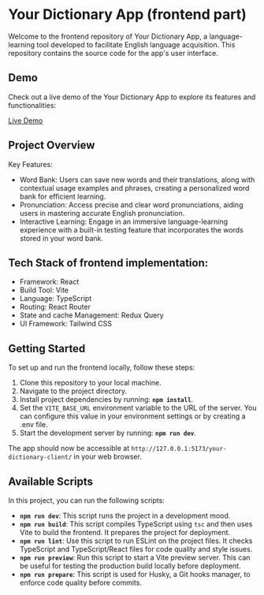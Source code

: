 # Your Dictionary App (frontend part)

Welcome to the frontend repository of Your Dictionary App, a language-learning tool developed to facilitate English language acquisition. This repository contains the source code for the app's user interface.

## Demo

Check out a live demo of the Your Dictionary App to explore its features and functionalities:

[Live Demo](https://tania-troshchuk.github.io/your-dictionary-client/)

## Project Overview

Key Features:

- Word Bank: Users can save new words and their translations, along with contextual usage examples and phrases, creating a personalized word bank for efficient learning.
- Pronunciation: Access precise and clear word pronunciations, aiding users in mastering accurate English pronunciation.
- Interactive Learning: Engage in an immersive language-learning experience with a built-in testing feature that incorporates the words stored in your word bank.

## Tech Stack of frontend implementation:

- Framework: React
- Build Tool: Vite
- Language: TypeScript
- Routing: React Router
- State and cache Management: Redux Query
- UI Framework: Tailwind CSS

## Getting Started

To set up and run the frontend locally, follow these steps:

1. Clone this repository to your local machine.
2. Navigate to the project directory.
3. Install project dependencies by running: **`npm install`**.
4. Set the `VITE_BASE_URL` environment variable to the URL of the server. You can configure this value in your environment settings or by creating a .env file.
5. Start the development server by running: **`npm run dev`**.

The app should now be accessible at `http://127.0.0.1:5173/your-dictionary-client/` in your web browser.

## Available Scripts

In this project, you can run the following scripts:

- **`npm run dev`**: This script runs the project in a development mood.
- **`npm run build`**: This script compiles TypeScript using `tsc` and then uses Vite to build the frontend. It prepares the project for deployment.
- **`npm run lint`**: Use this script to run ESLint on the project files. It checks TypeScript and TypeScript/React files for code quality and style issues.
- **`npm run preview`**: Run this script to start a Vite preview server. This can be useful for testing the production build locally before deployment.
- **`npm run prepare`**: This script is used for Husky, a Git hooks manager, to enforce code quality before commits.

